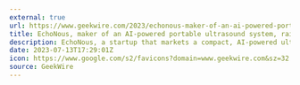 ```yaml
---
external: true
url: https://www.geekwire.com/2023/echonous-maker-of-an-ai-powered-portable-ultrasound-system-raises-7m/
title: EchoNous, maker of an AI-powered portable ultrasound system, raises $7M
description: EchoNous, a startup that markets a compact, AI-powered ultrasound device, raised $7 million. The funding was noted in a SEC filing and confirmed by a company spokesperson.
date: 2023-07-13T17:29:01Z
icon: https://www.google.com/s2/favicons?domain=www.geekwire.com&sz=32
source: GeekWire
---
```

